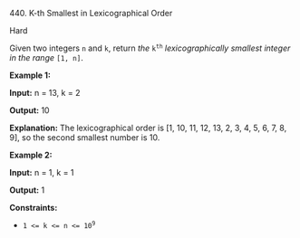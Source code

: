 ﻿440\. K-th Smallest in Lexicographical Order

Hard

Given two integers `n` and `k`, return _the_ <code>k<sup>th</sup></code> _lexicographically smallest integer in the range_ `[1, n]`.

**Example 1:**

**Input:** n = 13, k = 2

**Output:** 10

**Explanation:** The lexicographical order is \[1, 10, 11, 12, 13, 2, 3, 4, 5, 6, 7, 8, 9\], so the second smallest number is 10. 

**Example 2:**

**Input:** n = 1, k = 1

**Output:** 1 

**Constraints:**

*   <code>1 <= k <= n <= 10<sup>9</sup></code>